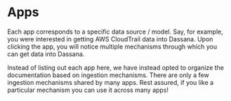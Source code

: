 # Apps

Each app corresponds to a specific data source / model. Say, for example, you were interested in getting AWS CloudTrail data into Dassana. Upon clicking the app, you will notice multiple mechanisms through which you can get data into Dassana.

Instead of listing out each app here, we have instead opted to organize the documentation based on ingestion mechanisms. There are only a few ingestion mechanisms shared by many apps. Rest assured, if you like a particular mechanism you can use it across many apps!